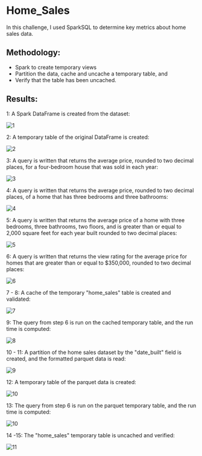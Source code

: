 # Home_Sales
In this challenge, I used SparkSQL to determine key metrics about home sales data. 

## Methodology: 
- Spark to create temporary views
- Partition the data, cache and uncache a temporary table, and 
- Verify that the table has been uncached.

## Results:
1: A Spark DataFrame is created from the dataset:

![1](https://github.com/cjhornung/Home_Sales/assets/134234019/40b6fdfd-6678-4fbc-a11b-7e3fcacc1b09)

2: A temporary table of the original DataFrame is created:

![2](https://github.com/cjhornung/Home_Sales/assets/134234019/ec9662c8-52f3-4982-a892-7a8c6742bd9e)

3: A query is written that returns the average price, rounded to two decimal places, for a four-bedroom house that was sold in each year:

![3](https://github.com/cjhornung/Home_Sales/assets/134234019/32525914-e410-4876-afbd-01583b949467)

4: A query is written that returns the average price, rounded to two decimal places, of a home that has three bedrooms and three bathrooms:

![4](https://github.com/cjhornung/Home_Sales/assets/134234019/51a55592-8e16-4fc7-bb14-6a0cb9e2fd41)

5: A query is written that returns the average price of a home with three bedrooms, three bathrooms, two floors, and is greater than or equal to 2,000 square feet for each year built rounded to two decimal places:

![5](https://github.com/cjhornung/Home_Sales/assets/134234019/8e23effb-0790-4e40-a32d-e9dd015b28d7)

6: A query is written that returns the view rating for the average price for homes that are greater than or equal to $350,000, rounded to two decimal places:

![6](https://github.com/cjhornung/Home_Sales/assets/134234019/4517afb9-d93d-404d-9679-8d84b1c6790f)

7 - 8: A cache of the temporary "home_sales" table is created and validated:

![7](https://github.com/cjhornung/Home_Sales/assets/134234019/d9d8219f-c4dd-4eea-a071-2dc56da6abf8)

9: The query from step 6 is run on the cached temporary table, and the run time is computed:

![8](https://github.com/cjhornung/Home_Sales/assets/134234019/84e5cf74-82f1-43b2-869d-0015f922fb40)

10 - 11: A partition of the home sales dataset by the "date_built" field is created, and the formatted parquet data is read:

![9](https://github.com/cjhornung/Home_Sales/assets/134234019/6b77f961-fedd-4795-b0ff-294a47a0136b)

12: A temporary table of the parquet data is created:

![10](https://github.com/cjhornung/Home_Sales/assets/134234019/41fa5ef0-c72a-4133-a6d9-216b8e1abe2d)

13: The query from step 6 is run on the parquet temporary table, and the run time is computed:

![10](https://github.com/cjhornung/Home_Sales/assets/134234019/6064ecf8-2c08-440a-bd4f-ec6eedbec62a)

14 -15: The "home_sales" temporary table is uncached and verified:

![11](https://github.com/cjhornung/Home_Sales/assets/134234019/dfa52c65-b27d-4f8f-af02-0c3dd6276ed3)
